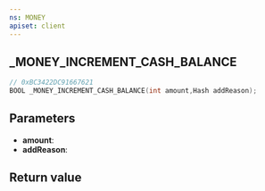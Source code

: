 ```yaml
---
ns: MONEY
apiset: client
---
```

## _MONEY_INCREMENT_CASH_BALANCE

```c
// 0xBC3422DC91667621
BOOL _MONEY_INCREMENT_CASH_BALANCE(int amount,Hash addReason);
```


## Parameters
* **amount**:
* **addReason**:

## Return value

